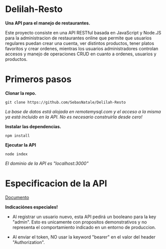 # Delilah-Resto
**Una API para el manejo de restaurantes.**

Este proyecto consiste en una API RESTful basada en JavaScript y Node.JS para la administracion de restaurantes online que permite que usuarios regulares puedan crear una cuenta, ver distintos productos, tener platos favoritos y crear ordenes, mientras los usuarios administradores controlan accesos y manejo de operaciones CRUD en cuanto a ordenes, usuarios y productos.

# Primeros pasos
**Clonar la repo.**
````
git clone https://github.com/SebasNatale/Delilah-Resto
````
_La base de datos está alojada en remotemysql.com y el acceso a la misma ya está incluido en la API. No es necesario construirla desde cero!_

**Instalar las dependencias.**
````
npm install
````

**Ejecutar la API**
````
node index
````

_El dominio de la API es "localhost:3000"_

# Especificacion de la API
[Documento](/spec.yaml)

**Indicaciónes especiales!**

- Al registrar un usuario nuevo, esta API pedirá un booleano para la key "admin". Esto es unicamente con propositos demonstrativos y no representa el comportamiento indicado en un entorno de produccion.

- Al enviar el token, NO usar la keyword "bearer" en el valor del header "Authorization".